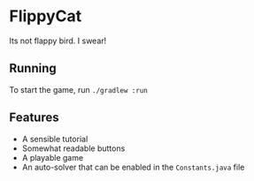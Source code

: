 # FlippyCat
Its not flappy bird. I swear!

## Running
To start the game, run `./gradlew :run`

## Features
 - A sensible tutorial
 - Somewhat readable buttons
 - A playable game
 - An auto-solver that can be enabled in the `Constants.java` file